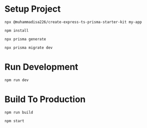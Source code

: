 # Setup Project

```
npx @muhammadisa226/create-express-ts-prisma-starter-kit my-app
```

```shell
npm install
```

```shell
npx prisma generate
```

```shell
npx prisma migrate dev
```

# Run Development

```shell
npm run dev
```

# Build To Production

```shell
npm run build
```

```shell
npm start
```
